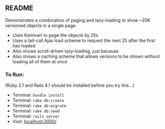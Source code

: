 ## README

Demonstrates a combination of paging and lazy-loading to show ~20K versioned objects in a single page. 

* Uses Kaminari to page the objects by 25s
* Uses a tail-call Ajax load scheme to request the next 25 after the first has loaded
* Also shows scroll-driven lazy-loading, just because
* Also shows a caching scheme that allows versions to be shown without loading all of them at once

### To Run:
(Ruby 2.1 and Rails 4.1 should be installed before you try this...)

* Terminal: `bundle install`
* Terminal: `rake db:create`
* Terminal: `rake db:migrate`
* Terminal: `rake db:seed`
* Terminal: `rails server`
* Visit: <localhost:3000/>